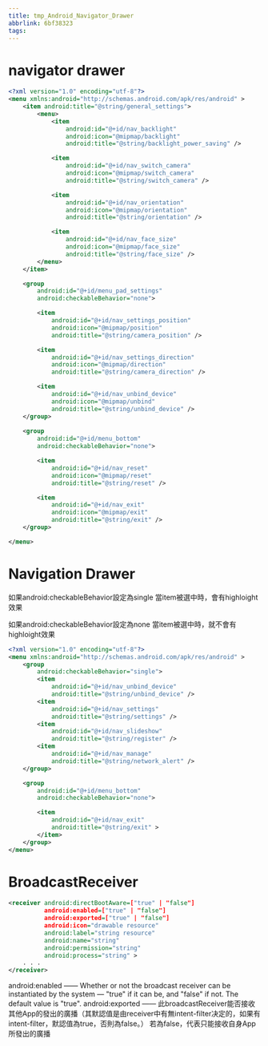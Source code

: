 ```yaml
---
title: tmp_Android_Navigator_Drawer
abbrlink: 6bf38323
tags:
---
```

navigator drawer
===

```xml
<?xml version="1.0" encoding="utf-8"?>
<menu xmlns:android="http://schemas.android.com/apk/res/android" >
    <item android:title="@string/general_settings">
        <menu>
            <item
                android:id="@+id/nav_backlight"
                android:icon="@mipmap/backlight"
                android:title="@string/backlight_power_saving" />

            <item
                android:id="@+id/nav_switch_camera"
                android:icon="@mipmap/switch_camera"
                android:title="@string/switch_camera" />

            <item
                android:id="@+id/nav_orientation"
                android:icon="@mipmap/orientation"
                android:title="@string/orientation" />

            <item
                android:id="@+id/nav_face_size"
                android:icon="@mipmap/face_size"
                android:title="@string/face_size" />
        </menu>
    </item>

    <group
        android:id="@+id/menu_pad_settings"
        android:checkableBehavior="none">

        <item
            android:id="@+id/nav_settings_position"
            android:icon="@mipmap/position"
            android:title="@string/camera_position" />

        <item
            android:id="@+id/nav_settings_direction"
            android:icon="@mipmap/direction"
            android:title="@string/camera_direction" />

        <item
            android:id="@+id/nav_unbind_device"
            android:icon="@mipmap/unbind"
            android:title="@string/unbind_device" />
    </group>
    
    <group
        android:id="@+id/menu_bottom"
        android:checkableBehavior="none">

        <item
            android:id="@+id/nav_reset"
            android:icon="@mipmap/reset"
            android:title="@string/reset" />

        <item
            android:id="@+id/nav_exit"
            android:icon="@mipmap/exit"
            android:title="@string/exit" />
    </group>

</menu>
```

Navigation Drawer
===
如果android:checkableBehavior設定為single
當item被選中時，會有highloight效果

如果android:checkableBehavior設定為none
當item被選中時，就不會有highloight效果

```xml
<?xml version="1.0" encoding="utf-8"?>
<menu xmlns:android="http://schemas.android.com/apk/res/android" >
    <group
        android:checkableBehavior="single">
        <item
            android:id="@+id/nav_unbind_device"
            android:title="@string/unbind_device" />
        <item
            android:id="@+id/nav_settings"
            android:title="@string/settings" />
        <item
            android:id="@+id/nav_slideshow"
            android:title="@string/register" />
        <item
            android:id="@+id/nav_manage"
            android:title="@string/network_alert" />
    </group>

    <group
        android:id="@+id/menu_bottom"
        android:checkableBehavior="none">

        <item
            android:id="@+id/nav_exit"
            android:title="@string/exit" >
        </item>
    </group>
</menu>
```


BroadcastReceiver
===
```xml
<receiver android:directBootAware=["true" | "false"]
          android:enabled=["true" | "false"]
          android:exported=["true" | "false"]
          android:icon="drawable resource"
          android:label="string resource"
          android:name="string"
          android:permission="string"
          android:process="string" >
    . . .
</receiver>
```
android:enabled —— Whether or not the broadcast receiver can be instantiated by the system — "true" if it can be, and "false" if not. The default value is "true". 
android:exported —— 此broadcastReceiver能否接收其他App的發出的廣播（其默認值是由receiver中有無intent-filter决定的，如果有intent-filter，默認值為true，否則為false。）
                    若為false，代表只能接收自身App所發出的廣播
